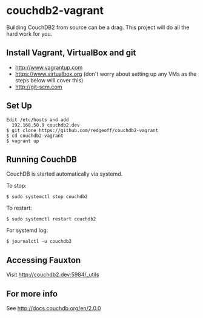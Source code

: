 # couchdb2-vagrant

Building CouchDB2 from source can be a drag. This project will do all the hard work for you.


Install Vagrant, VirtualBox and git
---
* http://www.vagrantup.com
* https://www.virtualbox.org (don't worry about setting up any VMs as the steps below will cover this)
* http://git-scm.com


Set Up
---

    Edit /etc/hosts and add
      192.168.50.9 couchdb2.dev
    $ git clone https://github.com/redgeoff/couchdb2-vagrant
    $ cd couchdb2-vagrant
    $ vagrant up


Running CouchDB
---

CouchDB is started automatically via systemd.

To stop:

    $ sudo systemctl stop couchdb2

To restart:

    $ sudo systemctl restart couchdb2

For systemd log:

    $ journalctl -u couchdb2


Accessing Fauxton
---

Visit http://couchdb2.dev:5984/_utils


For more info
---

See http://docs.couchdb.org/en/2.0.0
